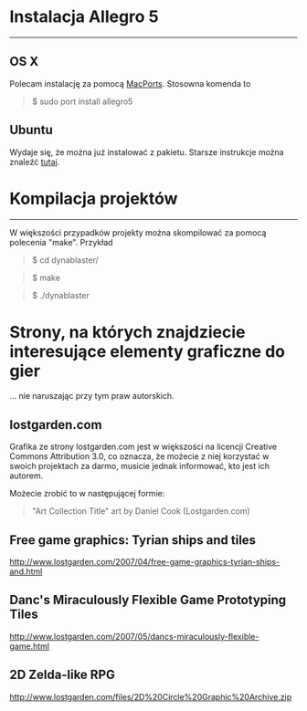 # Instalacja Allegro 5
-----

## OS X

Polecam instalację za pomocą [MacPorts](https://www.macports.org/install.php). Stosowna komenda to

>$ sudo port install allegro5

## Ubuntu

Wydaje się, że można już instalować z pakietu. Starsze instrukcje można znaleźć [tutaj](https://wiki.allegro.cc/index.php?title=Ubuntu_and_Allegro_5).

# Kompilacja projektów
-----

W większości przypadków projekty można skompilować za pomocą polecenia "make". Przykład

>$ cd dynablaster/

>$ make

>$ ./dynablaster

 Strony, na których znajdziecie interesujące elementy graficzne do gier
===

... nie naruszając przy tym praw autorskich.

## lostgarden.com

Grafika ze strony lostgarden.com jest w większości na licencji Creative Commons Attribution 3.0,
co oznacza, że możecie z niej korzystać w swoich projektach za darmo,
musicie jednak informować, kto jest ich autorem.

Możecie zrobić to w następującej formie:

> "Art Collection Title" art by Daniel Cook (Lostgarden.com) 

## Free game graphics: Tyrian ships and tiles

http://www.lostgarden.com/2007/04/free-game-graphics-tyrian-ships-and.html

## Danc's Miraculously Flexible Game Prototyping Tiles

http://www.lostgarden.com/2007/05/dancs-miraculously-flexible-game.html

## 2D Zelda-like RPG

http://www.lostgarden.com/files/2D%20Circle%20Graphic%20Archive.zip


